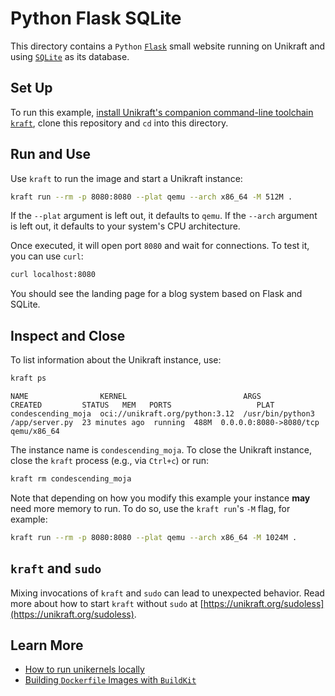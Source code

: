 # Python Flask SQLite

This directory contains a `Python` [`Flask`](https://flask.palletsprojects.com/en/3.0.x/) small website running on Unikraft and using [`SQLite`](https://www.sqlite.org/) as its database.

## Set Up

To run this example, [install Unikraft's companion command-line toolchain `kraft`](https://unikraft.org/docs/cli), clone this repository and `cd` into this directory.

## Run and Use

Use `kraft` to run the image and start a Unikraft instance:

```bash
kraft run --rm -p 8080:8080 --plat qemu --arch x86_64 -M 512M .
```

If the `--plat` argument is left out, it defaults to `qemu`.
If the `--arch` argument is left out, it defaults to your system's CPU architecture.

Once executed, it will open port `8080` and wait for connections.
To test it, you can use `curl`:

```bash
curl localhost:8080
```

You should see the landing page for a blog system based on Flask and SQLite.

## Inspect and Close

To list information about the Unikraft instance, use:

```bash
kraft ps
```

```text
NAME                KERNEL                          ARGS                             CREATED         STATUS   MEM   PORTS                   PLAT
condescending_moja  oci://unikraft.org/python:3.12  /usr/bin/python3 /app/server.py  23 minutes ago  running  488M  0.0.0.0:8080->8080/tcp  qemu/x86_64
```

The instance name is `condescending_moja`.
To close the Unikraft instance, close the `kraft` process (e.g., via `Ctrl+c`) or run:

```bash
kraft rm condescending_moja
```

Note that depending on how you modify this example your instance **may** need more memory to run.
To do so, use the `kraft run`'s `-M` flag, for example:

```bash
kraft run --rm -p 8080:8080 --plat qemu --arch x86_64 -M 1024M .
```

## `kraft` and `sudo`

Mixing invocations of `kraft` and `sudo` can lead to unexpected behavior.
Read more about how to start `kraft` without `sudo` at [https://unikraft.org/sudoless](https://unikraft.org/sudoless).

## Learn More

- [How to run unikernels locally](https://unikraft.org/docs/cli/running)
- [Building `Dockerfile` Images with `BuildKit`](https://unikraft.org/guides/building-dockerfile-images-with-buildkit)
